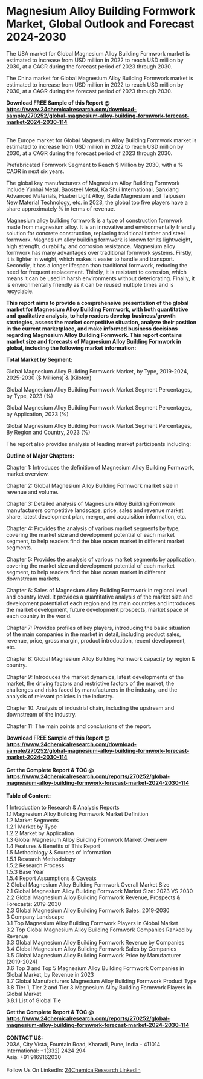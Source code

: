 <h1>Magnesium Alloy Building Formwork Market, Global Outlook and Forecast 2024-2030</h1><p>The USA market for Global Magnesium Alloy Building Formwork market is estimated to increase from USD million in 2022 to reach USD million by 2030, at a CAGR during the forecast period of 2023 through 2030.</p><p>
</p><p>The China market for Global Magnesium Alloy Building Formwork market is estimated to increase from USD million in 2022 to reach USD million by 2030, at a CAGR during the forecast period of 2023 through 2030.</p><div><b>Download FREE Sample of this Report @ 
            <a href="https://www.24chemicalresearch.com/download-sample/270252/global-magnesium-alloy-building-formwork-forecast-market-2024-2030-114">
            https://www.24chemicalresearch.com/download-sample/270252/global-magnesium-alloy-building-formwork-forecast-market-2024-2030-114</a></b></div><br><p>
</p><p>The Europe market for Global Magnesium Alloy Building Formwork market is estimated to increase from USD million in 2022 to reach USD million by 2030, at a CAGR during the forecast period of 2023 through 2030.</p><p>
Prefabricated Formwork Segment to Reach $ Million by 2030, with a % CAGR in next six years.</p><p>
The global key manufacturers of Magnesium Alloy Building Formwork include Yunhai Metal, Baosteel Metal, Ka Shui International, Sanxiang Advanced Materials, Huabei Light Alloy, Bada Magnesium and Taipusen New Material Technology, etc. in 2023, the global top five players have a share approximately % in terms of revenue.</p><p>
Magnesium alloy building formwork is a type of construction formwork made from magnesium alloy. It is an innovative and environmentally friendly solution for concrete construction, replacing traditional timber and steel formwork. Magnesium alloy building formwork is known for its lightweight, high strength, durability, and corrosion resistance. Magnesium alloy formwork has many advantages over traditional formwork systems. Firstly, it is lighter in weight, which makes it easier to handle and transport. Secondly, it has a longer lifespan than traditional formwork, reducing the need for frequent replacement. Thirdly, it is resistant to corrosion, which means it can be used in harsh environments without deteriorating. Finally, it is environmentally friendly as it can be reused multiple times and is recyclable.</p><p>
<strong>This report aims to provide a comprehensive presentation of the global market for Magnesium Alloy Building Formwork, with both quantitative and qualitative analysis, to help readers develop business/growth strategies, assess the market competitive situation, analyze their position in the current marketplace, and make informed business decisions regarding Magnesium Alloy Building Formwork. This report contains market size and forecasts of Magnesium Alloy Building Formwork in global, including the following market information:</strong></p><p>
</p><p>
<strong>Total Market by Segment:</strong></p><p>
Global Magnesium Alloy Building Formwork Market, by Type, 2019-2024, 2025-2030 ($ Millions) &amp; (Kiloton)</p><p>
Global Magnesium Alloy Building Formwork Market Segment Percentages, by Type, 2023 (%)</p><p>
</p><p>
Global Magnesium Alloy Building Formwork Market Segment Percentages, by Application, 2023 (%)</p><p>
</p><p>
Global Magnesium Alloy Building Formwork Market Segment Percentages, By Region and Country, 2023 (%)</p><p>
</p><p>
The report also provides analysis of leading market participants including:</p><p>
</p><p>
</p><p>
</p><p><strong>Outline of Major Chapters:</strong></p><p>
</p><p>Chapter 1: Introduces the definition of Magnesium Alloy Building Formwork, market overview.</p><p>
Chapter 2: Global Magnesium Alloy Building Formwork market size in revenue and volume.</p><p>
Chapter 3: Detailed analysis of Magnesium Alloy Building Formwork manufacturers competitive landscape, price, sales and revenue market share, latest development plan, merger, and acquisition information, etc.</p><p>
Chapter 4: Provides the analysis of various market segments by type, covering the market size and development potential of each market segment, to help readers find the blue ocean market in different market segments.</p><p>
Chapter 5: Provides the analysis of various market segments by application, covering the market size and development potential of each market segment, to help readers find the blue ocean market in different downstream markets.</p><p>
Chapter 6: Sales of Magnesium Alloy Building Formwork in regional level and country level. It provides a quantitative analysis of the market size and development potential of each region and its main countries and introduces the market development, future development prospects, market space of each country in the world.</p><p>
Chapter 7: Provides profiles of key players, introducing the basic situation of the main companies in the market in detail, including product sales, revenue, price, gross margin, product introduction, recent development, etc.</p><p>
Chapter 8: Global Magnesium Alloy Building Formwork capacity by region &amp; country.</p><p>
Chapter 9: Introduces the market dynamics, latest developments of the market, the driving factors and restrictive factors of the market, the challenges and risks faced by manufacturers in the industry, and the analysis of relevant policies in the industry.</p><p>
Chapter 10: Analysis of industrial chain, including the upstream and downstream of the industry.</p><p>
Chapter 11: The main points and conclusions of the report.</p><div><b>Download FREE Sample of this Report @ 
            <a href="https://www.24chemicalresearch.com/download-sample/270252/global-magnesium-alloy-building-formwork-forecast-market-2024-2030-114">
            https://www.24chemicalresearch.com/download-sample/270252/global-magnesium-alloy-building-formwork-forecast-market-2024-2030-114</a></b></div><br><div><b>Get the Complete Report & TOC @ 
            <a href="https://www.24chemicalresearch.com/reports/270252/global-magnesium-alloy-building-formwork-forecast-market-2024-2030-114">
            https://www.24chemicalresearch.com/reports/270252/global-magnesium-alloy-building-formwork-forecast-market-2024-2030-114</a></b></div><br>
            <b>Table of Content:</b><p>1 Introduction to Research & Analysis Reports<br />
    1.1 Magnesium Alloy Building Formwork Market Definition<br />
    1.2 Market Segments<br />
        1.2.1 Market by Type<br />
        1.2.2 Market by Application<br />
    1.3 Global Magnesium Alloy Building Formwork Market Overview<br />
    1.4 Features & Benefits of This Report<br />
    1.5 Methodology & Sources of Information<br />
        1.5.1 Research Methodology<br />
        1.5.2 Research Process<br />
        1.5.3 Base Year<br />
        1.5.4 Report Assumptions & Caveats<br />
2 Global Magnesium Alloy Building Formwork Overall Market Size<br />
    2.1 Global Magnesium Alloy Building Formwork Market Size: 2023 VS 2030<br />
    2.2 Global Magnesium Alloy Building Formwork Revenue, Prospects & Forecasts: 2019-2030<br />
    2.3 Global Magnesium Alloy Building Formwork Sales: 2019-2030<br />
3 Company Landscape<br />
    3.1 Top Magnesium Alloy Building Formwork Players in Global Market<br />
    3.2 Top Global Magnesium Alloy Building Formwork Companies Ranked by Revenue<br />
    3.3 Global Magnesium Alloy Building Formwork Revenue by Companies<br />
    3.4 Global Magnesium Alloy Building Formwork Sales by Companies<br />
    3.5 Global Magnesium Alloy Building Formwork Price by Manufacturer (2019-2024)<br />
    3.6 Top 3 and Top 5 Magnesium Alloy Building Formwork Companies in Global Market, by Revenue in 2023<br />
    3.7 Global Manufacturers Magnesium Alloy Building Formwork Product Type<br />
    3.8 Tier 1, Tier 2 and Tier 3 Magnesium Alloy Building Formwork Players in Global Market<br />
        3.8.1 List of Global Tie</p><div><b>Get the Complete Report & TOC @ 
            <a href="https://www.24chemicalresearch.com/reports/270252/global-magnesium-alloy-building-formwork-forecast-market-2024-2030-114">
            https://www.24chemicalresearch.com/reports/270252/global-magnesium-alloy-building-formwork-forecast-market-2024-2030-114</a></b></div><br><b>CONTACT US:</b><br>
            203A, City Vista, Fountain Road, Kharadi, Pune, India - 411014<br>
            International: +1(332) 2424 294<br>
            Asia: +91 9169162030 <br><br>
            Follow Us On LinkedIn: <a href="https://www.linkedin.com/company/24chemicalresearch/">24ChemicalResearch LinkedIn</a>